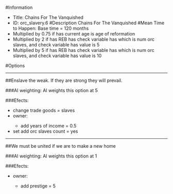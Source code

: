 #Information
 - Title: Chains For The Vanquished
 - ID: orc_slavery.6
#Description
Chains For The Vanquished
#Mean Time to Happen:
Base time = 120 months
 - Multiplied by 0.75 if has current age is age of reformation
 - Multiplied by 2 if has REB has check variable has which is num orc slaves, and check variable has value is 5
 - Multiplied by 5 if has REB has check variable has which is num orc slaves, and check variable has value is 10

#Options

___
##Enslave the weak. If they are strong they will prevail.

###AI weighting:
AI weights this option at 5


###Efects:<ul><li>change trade goods = slaves</li><li>owner:</li><ul><li>add years of income = 0.5</li></ul><li>set add orc slaves count = yes</li></ul>

___
##We must be united if we are to make a new home

###AI weighting:
AI weights this option at 1


###Efects:<ul><li>owner:</li><ul><li>add prestige = 5</li></ul></ul>

